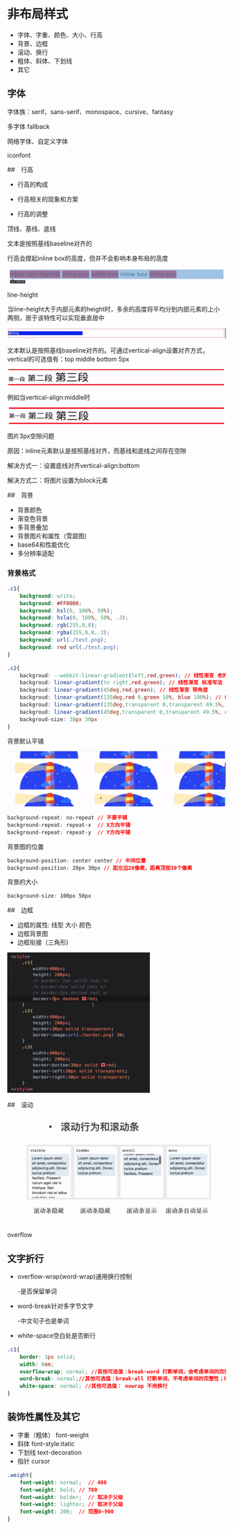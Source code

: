 # 非布局样式

- 字体、字重、颜色、大小、行高
- 背景、边框
- 滚动、换行
- 粗体、斜体、下划线
- 其它



## 字体

字体族：serif、sans-serif、monospace、cursive、fantasy

多字体 fallback

网络字体、自定义字体

iconfont



##　行高

- 行高的构成

- 行高相关的现象和方案
- 行高的调整



顶线、基线、底线

文本是按照基线baseline对齐的

行高会撑起inline box的高度，但并不会影响本身布局的高度

![image-20210130220532366](media/1.3.非布局样式/image-20210130220532366.png)

line-height

当line-height大于内部元素的height时，多余的高度将平均分到内部元素的上小两侧，居于该特性可以实现垂直居中

![image-20210130220440666](media/1.3.非布局样式/image-20210130220440666.png)



文本默认是按照基线baseline对齐的。可通过vertical-align设置对齐方式，vertical的可选值有：top middle bottom 5px

![image-20210130220706665](media/1.3.非布局样式/image-20210130220706665.png)

例如当vertical-align:middle时

![image-20210130221007040](media/1.3.非布局样式/image-20210130221007040.png)

图片3px空隙问题

原因：inline元素默认是按照基线对齐，而基线和底线之间存在空隙

解决方式一：设置底线对齐vertical-align:bottom

解决方式二：将图片设置为block元素



##　背景

- 背景颜色
- 渐变色背景
- 多背景叠加
- 背景图片和属性（雪碧图)
- base64和性能优化
- 多分辨率适配

### 背景格式

```css
.c1{
    background: write;
    background: #FF0000;
    background: hsl(0, 100%, 50%);
    background: hsla(0, 100%, 50%, .3);
    background: rgb(255,0,0);
    background: rgba(255,0,0..3);
    background: url(./test.png);
    background: red url(./test.png);
}
```



```css
.c2{
    backgroud: --webkit-linear-gradient(left,red,green); // 线性渐变 老的写法
    backgroud: linear-gradient(to right,red,green); // 线性渐变 标准写法
    backgroud: linear-gradient(45deg,red,green); // 线性渐变 带角度
    backgroud: linear-gradient(135deg,red 0,green 10%, blue 100%); // 线性渐变 多种颜色
    backgroud: linear-gradient(135deg,transparent 0,transparent 49.5%, green 49.5%, green 50.5%, transparent 50.5%,transparent 100%); // 划线
    backgroud: linear-gradient(45deg,transparent 0,transparent 49.5%, red 49.5%, red 50.5%, transparent 50.5%,transparent 100%); // 多背景
    backgroud-size: 30px 30px
}
```



背景默认平铺

![image-20210130224244477](media/1.3.非布局样式/image-20210130224244477.png)



```css
background-repeat: no-repeat // 不要平铺
background-repeat: repeat-x  // X方向平铺
background-repeat: repeat-y  // Y方向平铺
```

背景图的位置

```css
background-position: center center // 中间位置
background-position: 20px 30px // 距左边20像素，距离顶部30个像素
```

背景的大小

```css
background-size: 100px 50px
```



##　边框

- 边框的属性: 线型 大小 颜色
- 边框背景图
- 边框衔接（三角形)

![image-20210130230639238](media/1.3.非布局样式/image-20210130230639238.png)



##　滚动

![image-20210130231143396](media/1.3.非布局样式/image-20210130231143396.png)

overflow

## 文字折行

- overflow-wrap(word-wrap)通用换行控制

  -是否保留单词

- word-break针对多字节文字

  -中文句子也是单词

-  white-space空白处是否断行

```css
.c1{
    border: 1px solid;
    width: 8em;
    overflow-wrap: normal; //其他可选值：break-word 打断单词，会考虑单词的完整性
    word-break: normal;//其他可选值：break-all 打断单词，不考虑单词的完整性；keep-all 所有单词都保存完整性，中文句子也会保存完整
    white-space: normal; //其他可选值： nowrap 不用换行
}
```

## 装饰性属性及其它

- 字重（粗体） font-weight
- 斜体 font-style:itatic
- 下划线 text-decoration
- 指针 cursor



```css
.weight{
    font-weight: normal;  // 400
    font-weight: bold; // 700
    font-weight: bolder;  // 取决于父级
    font-weight: lighter; // 取决于父级
    font-weight: 200;  // 范围0-900
}
```

